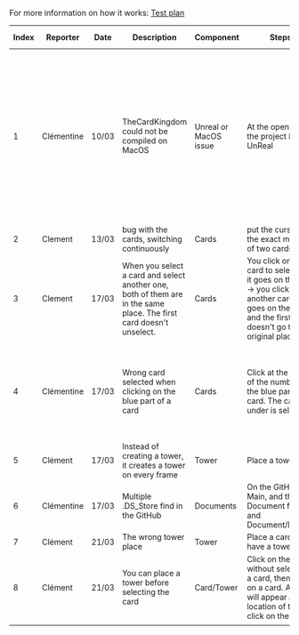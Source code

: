 For more information on how it works: [Test plan](TestPlan.md)

|Index|Reporter|Date|Description|Component|Steps|Assignee|Severity|Additional content|Status|Solution|
|-|-|-|-|-|-|-|-|-|-|-|
|1|Clémentine|10/03|TheCardKingdom could not be compiled on MacOS|Unreal or MacOS issue|At the opening of the project in UnReal|Clément|Medium|<img src="Images/1miss.png" style="height:100px"><img src="Images/1log.png" style="height:100px"><img src="Images/1error.png" style="height:100px">|Cancel|Change the game compatibility to be just with windows|
|2|Clement|13/03|bug with the cards, switching continuously|Cards|put the cursor in the exact middle of two cards|Clement|Medium|-|Closed|Change the method of picking card|
|3|Clement|17/03|When you select a card and select another one, both of them are in the same place. The first card doesn't unselect.|Cards|You click on a card to select it -> it goes on the left -> you click on another card -> it goes on the left, and the first one doesn't go to the original place|Clément|Medium|-|Closed||
|4|Clémentine|17/03|Wrong card selected when clicking on the blue part of a card|Cards|Click at the right of the number on the blue part of a card. The card under is selected|Clément|None|-|Closed|Was the result of the previous method of choosing a card. The hitbox of the cards has been deleted.|
|5|Clément|17/03|Instead of creating a tower, it creates a tower on every frame|Tower|Place a tower|Clément|Major|-|Closed||
|6|Clémentine|17/03|Multiple .DS_Store find in the GitHub|Documents|On the GitHub Main, and the Document file, and Document/Images|Victor|None|<img src="Images/6main.png" style="weight:100px"><img src="Images/6doc.png" style="weight:100px"><img src="Images/6img.png" style="weight:100px">|Closed|Victor delete the files and update the gitignore file.|
|7|Clément|21/03|The wrong tower place|Tower|Place a card to have a tower|Clément|Major|-|Closed||
|8|Clément|21/03|You can place a tower before selecting the card|Card/Tower|Click on the grid without selecting a card, then click on a card. A tower will appear at the location of the click on the grid|Clément|Medium|-|In progress||
||||||||||||
